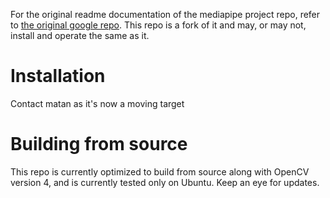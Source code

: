 For the original readme documentation of the mediapipe project repo, refer to [the original google repo](https://github.com/google/mediapipe). This repo is a fork of it and may, or may not, install and operate the same as it.
# Installation
Contact matan as it's now a moving target

# Building from source
This repo is currently optimized to build from source along with OpenCV version 4, and is currently tested only on Ubuntu. Keep an eye for updates.
